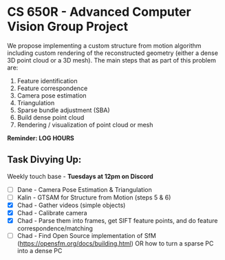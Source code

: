 # CS 650R - Advanced Computer Vision Group Project
We propose implementing a custom structure from motion algorithm including custom rendering of the reconstructed geometry (either a dense 3D point cloud or a 3D mesh). The main steps that as part of this problem are:
1. Feature identification
2. Feature correspondence
3. Camera pose estimation
4. Triangulation
5. Sparse bundle adjustment (SBA)
6. Build dense point cloud
7. Rendering / visualization of point cloud or mesh

**Reminder: LOG HOURS**

## Task Divying Up:

Weekly touch base - **Tuesdays at 12pm on Discord**

- [ ] Dane - Camera Pose Estimation & Triangulation
- [ ] Kalin - GTSAM for Structure from Motion (steps 5 & 6)
- [X] Chad - Gather videos (simple objects)
- [X] Chad - Calibrate camera
- [X] Chad - Parse them into frames, get SIFT feature points, and do feature correspondence/matching
- [ ] Chad - Find Open Source implementation of SfM (https://opensfm.org/docs/building.html) OR how to turn a sparse PC into a dense PC

